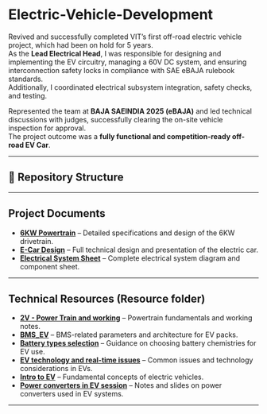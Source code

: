 # Electric-Vehicle-Development

Revived and successfully completed VIT’s first off-road electric vehicle project, which had been on hold for 5 years.  
As the **Lead Electrical Head**, I was responsible for designing and implementing the EV circuitry, managing a 60V DC system, and ensuring interconnection safety locks in compliance with SAE eBAJA rulebook standards.  
Additionally, I coordinated electrical subsystem integration, safety checks, and testing.  

Represented the team at **BAJA SAEINDIA 2025 (eBAJA)** and led technical discussions with judges, successfully clearing the on-site vehicle inspection for approval.  
The project outcome was a **fully functional and competition-ready off-road EV Car**.

---

## 📂 Repository Structure

---

## Project Documents

- **[6KW Powertrain](EV_Development/Project_Documents/6KW_POWERTRAIN.pdf)** – Detailed specifications and design of the 6KW drivetrain.  
- **[E-Car Design](EV_Development/Project_Documents/DESIGN_ECAR.pdf)** – Full technical design and presentation of the electric car.  
- **[Electrical System Sheet](EV_Development/Project_Documents/Electrical_System_Sheet.pdf)** – Complete electrical system diagram and component sheet.  

---

## Technical Resources (Resource folder)

- **[2V - Power Train and working](EV_Development/Resource/2V%20-%20Power%20Train%20and%20working.pdf)** – Powertrain fundamentals and working notes.  
- **[BMS_EV](EV_Development/Resource/BMS_EV.pdf)** – BMS-related parameters and architecture for EV packs.  
- **[Battery types selection](EV_Development/Resource/Battery_types_selection.pdf)** – Guidance on choosing battery chemistries for EV use.  
- **[EV technology and real-time issues](EV_Development/Resource/EV%20technology%20and%20real-time%20issues.pdf)** – Common issues and technology considerations in EVs.  
- **[Intro to EV](EV_Development/Resource/Intro_to_EV.pdf)** – Fundamental concepts of electric vehicles.  
- **[Power converters in EV session](EV_Development/Resource/power%20converters%20in%20EV%20session.pdf)** – Notes and slides on power converters used in EV systems.  

---
